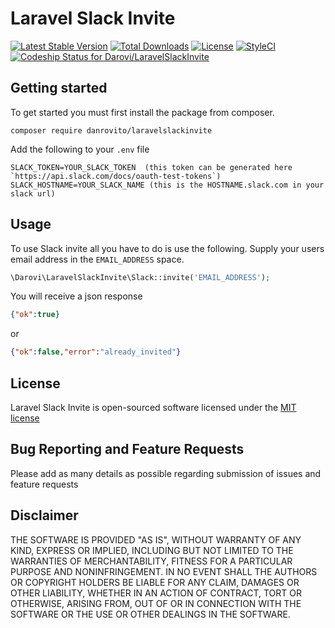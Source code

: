 # Laravel Slack Invite 

[![Latest Stable Version](https://poser.pugx.org/danrovito/laravelslackinvite/v/stable?format=flat)](https://packagist.org/packages/danrovito/laravelslackinvite) [![Total Downloads](https://poser.pugx.org/danrovito/laravelslackinvite/downloads?format=flat)](https://packagist.org/packages/danrovito/laravelslackinvite) [![License](https://poser.pugx.org/danrovito/laravelslackinvite/license?format=flat)](https://packagist.org/packages/danrovito/laravelslackinvite) [![StyleCI](https://styleci.io/repos/67619777/shield)](https://styleci.io/repos/67619777) [ ![Codeship Status for Darovi/LaravelSlackInvite](https://codeship.com/projects/9ab07ed0-4dc0-0134-3701-266445f4b7e3/status?branch=master)](https://codeship.com/projects/170616)

## Getting started

To get started you must first install the package from composer.

```
composer require danrovito/laravelslackinvite
```

Add the following to your `.env` file 

```
SLACK_TOKEN=YOUR_SLACK_TOKEN  (this token can be generated here `https://api.slack.com/docs/oauth-test-tokens`)
SLACK_HOSTNAME=YOUR_SLACK_NAME (this is the HOSTNAME.slack.com in your slack url)
```

## Usage

To use Slack invite all you have to do is use the following.  Supply your users email address in the `EMAIL_ADDRESS` space.

```php
\Darovi\LaravelSlackInvite\Slack::invite('EMAIL_ADDRESS');
```

You will receive a json response

```json
{"ok":true}
```

or

```json
{"ok":false,"error":"already_invited"}
```

## License

Laravel Slack Invite is open-sourced software licensed under the [MIT license](http://opensource.org/licenses/MIT)

## Bug Reporting and Feature Requests

Please add as many details as possible regarding submission of issues and feature requests

## Disclaimer

THE SOFTWARE IS PROVIDED "AS IS", WITHOUT WARRANTY OF ANY KIND, EXPRESS OR IMPLIED, INCLUDING BUT NOT LIMITED TO THE WARRANTIES OF MERCHANTABILITY, FITNESS FOR A PARTICULAR PURPOSE AND NONINFRINGEMENT. IN NO EVENT SHALL THE AUTHORS OR COPYRIGHT HOLDERS BE LIABLE FOR ANY CLAIM, DAMAGES OR OTHER LIABILITY, WHETHER IN AN ACTION OF CONTRACT, TORT OR OTHERWISE, ARISING FROM, OUT OF OR IN CONNECTION WITH THE SOFTWARE OR THE USE OR OTHER DEALINGS IN THE SOFTWARE.
